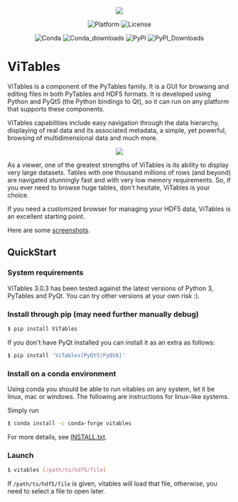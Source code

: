<div align=center>

![](https://raw.githubusercontent.com/uvemas/ViTables/074a2597866c8f73e78c73ab5606b215ddf7951e/doc/images/title_page_plain.svg)


![Platform](https://anaconda.org/conda-forge/vitables/badges/platforms.svg) ![License](https://anaconda.org/conda-forge/vitables/badges/license.svg)

![Conda](https://anaconda.org/conda-forge/vitables/badges/version.svg) ![Conda_downloads](https://anaconda.org/conda-forge/vitables/badges/downloads.svg) ![PyPI](https://img.shields.io/pypi/v/vitables) ![PyPI_Downloads](https://static.pepy.tech/badge/vitables/month)

</div>

# ViTables

ViTables is a component of the PyTables family. It is a GUI for browsing and editing files in both PyTables and HDF5 formats. It is developed using Python and PyQt5 (the Python bindings to Qt), so it can run on any platform that supports these components.

ViTables capabilities include easy navigation through the data hierarchy, displaying of real data and its associated metadata, a simple, yet powerful, browsing of multidimensional data and much more.

<div align=center>

![](https://github.com/uvemas/ViTables/blob/master/doc/images/mainWindow.png?raw=true)

</div>

As a viewer, one of the greatest strengths of ViTables is its ability to display very large datasets. Tables with one thousand millions of rows (and beyond) are navigated stunningly fast and with very low memory requirements. So, if you ever need to browse huge tables, don't hesitate, ViTables is your choice.

If you need a customized browser for managing your HDF5 data, ViTables is an excellent starting point.

Here are some [screenshots](https://github.com/uvemas/ViTables/tree/master/doc/images).

## QuickStart

### System requirements

ViTables 3.0.3 has been tested against the latest versions of Python 3,
PyTables and PyQt. You can try other versions at your own risk :).

### Install through pip (may need further manually debug)

```sh
$ pip install ViTables
```

If you don't have PyQt installed you can install it as an extra as follows:

```sh
$ pip install 'ViTables[PyQt5|PyQt6]'
```

### Install on a conda environment

Using conda you should be able to run vitables on any system, let it
be linux, mac or windows. The following are instructions for linux-like
systems.

Simply run

```sh
$ conda install -c conda-forge vitables
```

For more details, see [INSTALL.txt](https://github.com/uvemas/ViTables/blob/master/INSTALL.txt).

### Launch

```sh
$ vitables [/path/to/hdf5/file]
```

If `/path/to/hdf5/file` is given, vitables will load that file, otherwise, you need to select a file to open later. 
